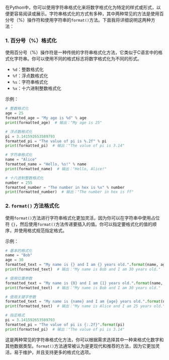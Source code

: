 在Python中，你可以使用字符串格式化来将数字格式化为特定的样式或形式，以便更容易阅读或展示。字符串格式化的方式有多种，其中两种常见的方法是使用百分号（%）操作符和使用字符串的`format()`方法。下面我将详细说明这两种方法：

### 1. 百分号（%）格式化

使用百分号（%）操作符是一种传统的字符串格式化方法，它类似于C语言中的格式化字符串。你可以使用不同的格式标志将数字格式化为不同的形式。

- `%d`：整数格式化
- `%f`：浮点数格式化
- `%s`：字符串格式化
- `%x`：十六进制整数格式化

示例：

```python
# 整数格式化
age = 25
formatted_age = "My age is %d" % age
print(formatted_age)  # 输出："My age is 25"

# 浮点数格式化
pi = 3.141592653589793
formatted_pi = "The value of pi is %.2f" % pi
print(formatted_pi)  # 输出："The value of pi is 3.14"

# 字符串格式化
name = "Alice"
formatted_name = "Hello, %s!" % name
print(formatted_name)  # 输出："Hello, Alice!"

# 十六进制整数格式化
number = 255
formatted_number = "The number in hex is %x" % number
print(formatted_number)  # 输出："The number in hex is ff"
```

### 2. `format()` 方法格式化

使用`format()`方法进行字符串格式化更加灵活，因为你可以在字符串中使用占位符 `{}`，然后使用`format()`方法传递要插入的值。你可以指定要格式化的值的顺序，并使用格式规范指定格式。

示例：

```python
# 基本的格式化
name = "Bob"
age = 30
formatted_text = "My name is {} and I am {} years old.".format(name, age)
print(formatted_text)  # 输出："My name is Bob and I am 30 years old."

# 使用位置参数
formatted_text = "My name is {0} and I am {1} years old.".format(name, age)
print(formatted_text)  # 输出："My name is Bob and I am 30 years old."

# 使用关键字参数
formatted_text = "My name is {name} and I am {age} years old.".format(name="Alice", age=25)
print(formatted_text)  # 输出："My name is Alice and I am 25 years old."

# 指定格式
pi = 3.141592653589793
formatted_pi = "The value of pi is {:.2f}".format(pi)
print(formatted_pi)  # 输出："The value of pi is 3.14"
```

这是两种常见的字符串格式化方法，你可以根据需求选择其中一种来格式化数字和其他数据类型。`format()`方法通常被认为是更现代和推荐的方法，因为它更加灵活，易于维护，并且支持更多的格式化选项。